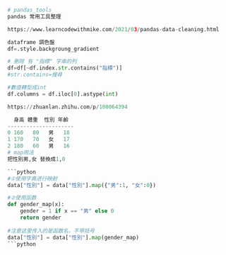 ```python

# pandas_tools
pandas 常用工具整理

https://www.learncodewithmike.com/2021/03/pandas-data-cleaning.html

dataframe 調色盤
df=.style.backgroung_gradient  

# 刪除 有 "指標" 字串的列
df=df[~df.index.str.contains("指標")]
#str.contains=搜尋

#數值轉型成int
df.columns = df.iloc[0].astype(int)

https://zhuanlan.zhihu.com/p/100064394

  身高 體重  性別 年齡
---------------------
0 160   80   男   18
1 170   70   女   17
2 180   60   男   16
# map用法
把性別男,女 替換成1,0

```python
#①使用字典进行映射
data["性別"] = data["性別"].map({"男":1, "女":0})

#②使用函数
def gender_map(x):
    gender = 1 if x == "男" else 0
    return gender
    
#注意这里传入的是函数名，不带括号
data["性別"] = data["性別"].map(gender_map)
```python
